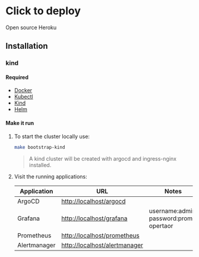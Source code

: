 # Click to deploy

Open source Heroku

## Installation

### kind

#### Required

- [Docker](https://www.docker.com)
- [Kubectl](https://kubernetes.io/docs/tasks/tools/#kubectl)
- [Kind](https://kind.sigs.k8s.io/docs/user/quick-start/#installing-with-a-package-manager)
- [Helm](https://helm.sh/docs/intro/install)

#### Make it run

1. To start the cluster locally use:

    ```bash
    make bootstrap-kind
    ```

    >A kind cluster will be created with argocd and ingress-nginx installed.

1. Visit the running applications:

    | Application | URL | Notes |
    |---|---|---|
    | ArgoCD | <http://localhost/argocd> |
    | Grafana | <http://localhost/grafana> | username:admin, password:prom-opertaor |
    | Prometheus | <http://localhost/prometheus> |
    | Alertmanager | <http://localhost/alertmanager> |

